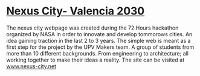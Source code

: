 # [Nexus City- Valencia 2030](www.nexus-city.net)

The nexus city webpage was created during the 72 Hours hackathon organized by NASA in order to innovate and develop tommorows cities.
An idea gaining traction in the last 2 to 3 years. The simple web is meant as a first step for the project by the UPV Makers team. A
group of students from more than 10 different backgrounds. From engineering to architecture; all working together to make their ideas
a reality. The site can be visited at www.nexus-city.net